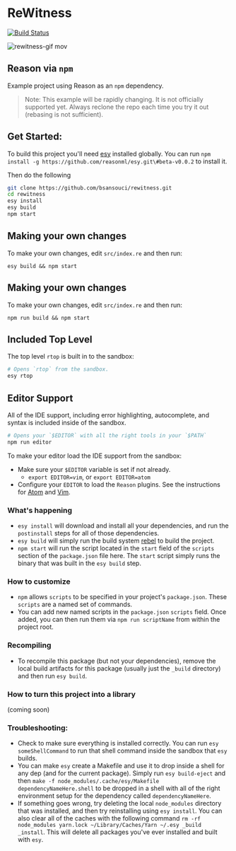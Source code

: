 # ReWitness

[![Build Status](https://travis-ci.org/bsansouci/rewitness.svg?branch=master)](https://travis-ci.org/bsansouci/rewitness)

![rewitness-gif mov](https://cloud.githubusercontent.com/assets/4534692/18104017/04c5d1aa-6eae-11e6-8922-53c6a7abf2fe.gif)

## Reason via `npm`

Example project using Reason as an `npm` dependency.

> Note: This example will be rapidly changing. It is not officially supported
> yet. Always reclone the repo each time you try it out (rebasing is not
> sufficient).

## Get Started:

To build this project you'll need [esy](https://github.com/reasonml/esy) installed globally.
You can run `npm install -g https://github.com/reasonml/esy.git\#beta-v0.0.2` to install it.

Then do the following
```sh
git clone https://github.com/bsansouci/rewitness.git
cd rewitness
esy install
esy build
npm start
```

## Making your own changes

To make your own changes, edit `src/index.re` and then run:

```
esy build && npm start
```

## Making your own changes

To make your own changes, edit `src/index.re` and then run:

```
npm run build && npm start
```

## Included Top Level

The top level `rtop` is built in to the sandbox:

```sh
# Opens `rtop` from the sandbox.
esy rtop
```

## Editor Support

All of the IDE support, including error highlighting, autocomplete, and
syntax is included inside of the sandbox.

```sh
# Opens your `$EDITOR` with all the right tools in your `$PATH`
npm run editor
```

To make your editor load the IDE support from the sandbox:

- Make sure your `$EDITOR` variable is set if not already.
  - `export EDITOR=vim`, or `export EDITOR=atom`
- Configure your `EDITOR` to load the `Reason` plugins. See the instructions
  for [Atom](http://facebook.github.io/reason/tools.html#merlin-atom) and
  [Vim](https://github.com/facebook/reason/tree/master/editorSupport/VimReason).


### What's happening
- `esy install` will download and install all your dependencies, and run the
  `postinstall` steps for all of those dependencies.
- `esy build` will simply run the build system [rebel](https://github.com/reasonml/rebel)
  to build the project.
- `npm start` will run the script located in the `start` field of the
  `scripts` section of the `package.json` file here. The `start` script simply
  runs the binary that was built in the `esy build` step.


### How to customize
- `npm` allows `scripts` to be specified in your project's `package.json`.
  These `scripts` are a named set of commands.
- You can add new named scripts in the `package.json` `scripts` field. Once
  added, you can then run them via `npm run scriptName` from within the project
  root.


### Recompiling
- To recompile this package (but not your dependencies), remove the local build
  artifacts for this package (usually just the `_build` directory) and then run
  `esy build`.


### How to turn this project into a library
(coming soon)


### Troubleshooting:
- Check to make sure everything is installed correctly. You can run `esy someShellCommand`
  to run that shell command inside the sandbox that `esy` builds.
- You can make `esy` create a Makefile and use it to drop inside a shell for any dep (and
  for the current package). Simply run `esy build-eject` and then 
  `make -f node_modules/.cache/esy/Makefile dependencyNameHere.shell` to be dropped in a shell
  with all of the right environment setup for the dependency called `dependencyNameHere`.
- If something goes wrong, try deleting the local `node_modules` directory that
  was installed, and then try reinstalling using `esy install`. You can also clear all of the caches
  with the following command `rm -rf node_modules yarn.lock ~/Library/Caches/Yarn ~/.esy _build _install`.
  This will delete all packages you've ever installed and built with `esy`. 

